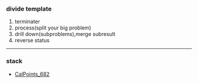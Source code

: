 ### divide template
1. terminater
2. process(split your big problem)
3. drill down(subproblems),merge subresult
4. reverse status

--- 
### stack
- [CalPoints_682](src/main/java/org/leetcode/stackqueue/CalPoints_682.java)
